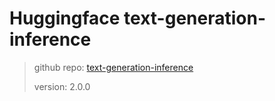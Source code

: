 # Huggingface text-generation-inference

> github repo: [text-generation-inference](https://github.com/huggingface/text-generation-inference)
>
> version: 2.0.0
